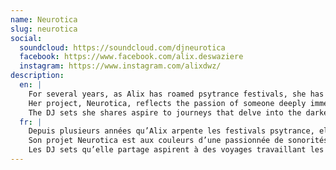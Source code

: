 ```yaml
---
name: Neurotica
slug: neurotica
social:
  soundcloud: https://soundcloud.com/djneurotica
  facebook: https://www.facebook.com/alix.deswaziere
  instagram: https://www.instagram.com/alixdwz/
description:
  en: |
    For several years, as Alix has roamed psytrance festivals, she has gradually discovered the music genres that resonate with her, consistently gravitating towards the darkest and most surreal vibes of electronic music.
    Her project, Neurotica, reflects the passion of someone deeply immersed in psychedelic sounds, aiming to offer pathways of thought that music can invite us to explore.
    The DJ sets she shares aspire to journeys that delve into the darkest corners of the human mind, always aiming to lead towards a more enlightened version of ourselves.
  fr: |
    Depuis plusieurs années qu’Alix arpente les festivals psytrance, elle découvre progressivement les styles qui lui ressemblent en se rapprochant toujours des vibes les plus obscures aux plus absurdes de la musique électronique.
    Son projet Neurotica est aux couleurs d’une passionnée de sonorités psychédéliques, souhaitant proposer certains cheminements de pensée que la musique peut nous inviter à emprunter.
    Les DJ sets qu’elle partage aspirent à des voyages travaillant les parts les plus sombres de l’esprit humain, toujours destinés à tendre vers une version plus lumineuse de nous-mêmes.
---
```

